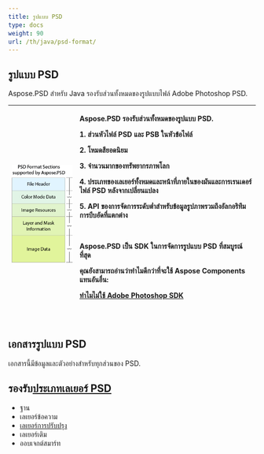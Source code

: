```yaml
---
title: รูปแบบ PSD
type: docs
weight: 90
url: /th/java/psd-format/
---
```


## **รูปแบบ PSD**
Aspose.PSD สำหรับ Java รองรับส่วนทั้งหมดของรูปแบบไฟล์ Adobe Photoshop PSD.

|![todo:image_alt_text](psd-file_1.png)|<p>Aspose.PSD รองรับส่วนทั้งหมดของรูปแบบ PSD.</p><p>1. ส่วนหัวไฟล์ PSD และ PSB ในหัวข้อไฟล์</p><p>2. โหมดสียอดนิยม</p><p>3. จำนวนมากของทรัพยากรภาพโลก</p><p>4. ประเภทของเลเยอร์ทั้งหมดและหน้าที่ภายในของมันและการเรนเดอร์ไฟล์ PSD หลังจากเปลี่ยนแปลง</p><p>5. API ของการจัดการระดับต่ำสำหรับข้อมูลรูปภาพรวมถึงอัลกอริทึมการบีบอัดที่แตกต่าง</p><p> </p><p>Aspose.PSD เป็น SDK ในการจัดการรูปแบบ PSD ที่สมบูรณ์ที่สุด</p><p>คุณยังสามารถอ่านว่าทำไมดีกว่าที่จะใช้ Aspose Components แทนอันอื่น:</p><p>[ทำไมไม่ใช้ Adobe Photoshop SDK](/th/psd/java/why-not-adobe-photoshop-sdk-html/)</p><p> </p>|
| :- | :- |
## **เอกสารรูปแบบ PSD**
เอกสารนี้มีข้อมูลและตัวอย่างสำหรับทุกส่วนของ PSD.

## **รองรับ[ประเภทเลเยอร์ PSD](/th/psd/java/layer-types/)**

- ฐาน 
- เลเยอร์ข้อความ
- [เลเยอร์การปรับปรุง](/th/psd/java/layer-types/adjustment-layer/)
- เลเยอร์เติม
- ออบเจกต์สมาร์ท
